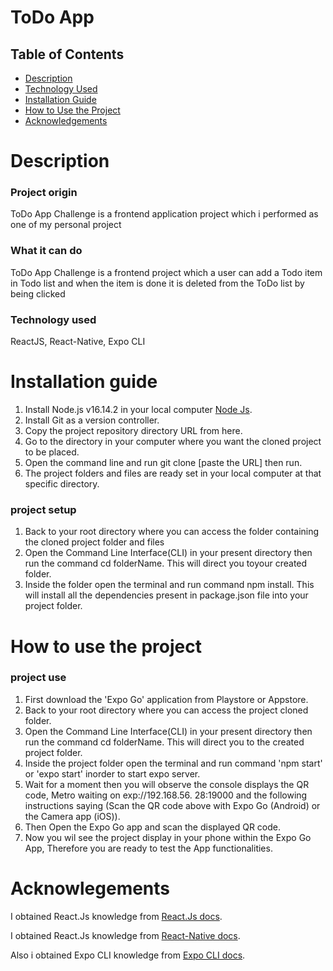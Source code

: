 # ToDo App 

## Table of Contents
- [Description](#description)
- [Technology Used](#technology-used)
- [Installation Guide](#installation-guide)
- [How to Use the Project](#how-to-use-the-project)
- [Acknowledgements](#acknowledgements)


# Description

### Project origin
ToDo App Challenge is a frontend application project which i performed as one of my personal project

### What it can do
ToDo App Challenge is a frontend project which a user can add a Todo item in Todo list and when the item is done it is deleted from the ToDo list by being clicked

### Technology used
ReactJS, React-Native, Expo CLI


# Installation guide
1. Install Node.js v16.14.2 in your local computer [Node Js](https://nodejs.org/en/).
2. Install Git as a version controller.
3. Copy the project repository directory URL from here.
4. Go to the directory in your computer where you want the cloned project to be placed.
5. Open the command line and run git clone [paste the URL] then run.
6. The project folders and files are ready set in your local computer at that specific directory.


### project setup
1. Back to your root directory where you can access the folder containing the cloned project folder and files
2. Open the Command Line Interface(CLI) in your present directory then run the command cd folderName. This will direct you toyour created folder.
3. Inside the folder open the terminal and run command npm install. This will install all the dependencies present in package.json file into your project folder.


# How to use the project

### project use
1. First download the 'Expo Go' application from Playstore or Appstore.
2. Back to your root directory where you can access the project cloned folder.
3. Open the Command Line Interface(CLI) in your present directory then run the command cd folderName. This will direct you to the created project folder.
4. Inside the project folder open the terminal and run command 'npm start' or 'expo start' inorder to start expo server.
5. Wait for a moment then you will observe the console displays the QR code, Metro waiting on exp://192.168.56.     28:19000 and the following instructions saying (Scan the QR code above with Expo Go (Android) or the Camera app (iOS)).
6. Then Open the Expo Go app and scan the displayed QR code. 
7. Now you wil see the project display in your phone within the Expo Go App, Therefore you are ready to test the App functionalities.

# Acknowlegements

I obtained React.Js knowledge from [React.Js docs](https://reactjs.org/).

I obtained React.Js knowledge from [React-Native docs](https://reactnative.dev/).

Also i obtained Expo CLI knowledge from [Expo CLI docs](https://docs.expo.dev/).

